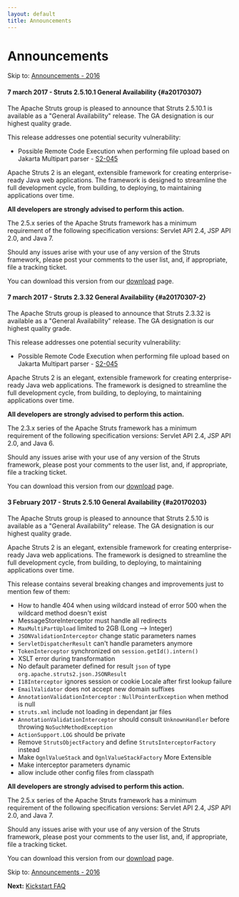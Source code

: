 ```yaml
---
layout: default
title: Announcements
---
```

# Announcements

<p class="pull-right">
  Skip to: <a href="announce-2016.html">Announcements - 2016</a>
</p>

#### 7 march 2017 - Struts 2.5.10.1 General Availability {#a20170307}

The Apache Struts group is pleased to announce that Struts 2.5.10.1 is available as a "General Availability"
release. The GA designation is our highest quality grade.

This release addresses one potential security vulnerability:

- Possible Remote Code Execution when performing file upload based on Jakarta Multipart parser - [S2-045](/docs/s2-045.html)

Apache Struts 2 is an elegant, extensible framework for creating enterprise-ready Java web applications.
The framework is designed to streamline the full development cycle, from building, to deploying,
to maintaining applications over time.

**All developers are strongly advised to perform this action.**

The 2.5.x series of the Apache Struts framework has a minimum requirement of the following specification versions:
Servlet API 2.4, JSP API 2.0, and Java 7.

Should any issues arise with your use of any version of the Struts framework, please post your comments
to the user list, and, if appropriate, file a tracking ticket.

You can download this version from our [download](download.cgi#struts-ga) page.

#### 7 march 2017 - Struts 2.3.32 General Availability {#a20170307-2}

The Apache Struts group is pleased to announce that Struts 2.3.32 is available as a "General Availability"
release. The GA designation is our highest quality grade.

This release addresses one potential security vulnerability:

- Possible Remote Code Execution when performing file upload based on Jakarta Multipart parser - [S2-045](/docs/s2-045.html)

Apache Struts 2 is an elegant, extensible framework for creating enterprise-ready Java web applications.
The framework is designed to streamline the full development cycle, from building, to deploying,
to maintaining applications over time.

**All developers are strongly advised to perform this action.**

The 2.3.x series of the Apache Struts framework has a minimum requirement of the following specification versions:
Servlet API 2.4, JSP API 2.0, and Java 6.

Should any issues arise with your use of any version of the Struts framework, please post your comments
to the user list, and, if appropriate, file a tracking ticket.

You can download this version from our [download](download.cgi#struts-23x) page.

#### 3 February 2017 - Struts 2.5.10 General Availability {#a20170203}

The Apache Struts group is pleased to announce that Struts 2.5.10 is available as a "General Availability"
release. The GA designation is our highest quality grade.

Apache Struts 2 is an elegant, extensible framework for creating enterprise-ready Java web applications.
The framework is designed to streamline the full development cycle, from building, to deploying,
to maintaining applications over time.

This release contains several breaking changes and improvements just to mention few of them:

 - How to handle 404 when using wildcard instead of error 500 when the wildcard method doesn't exist
 - MessageStoreInterceptor must handle all redirects
 - `MaxMultiPartUpload` limited to 2GB (Long --> Integer)
 - `JSONValidationInterceptor` change static parameters names
 - `ServletDispatcherResult` can't handle parameters anymore
 - `TokenInterceptor` synchronized on `session.getId().intern()`
 - XSLT error during transformation
 - No default parameter defined for result `json` of type `org.apache.struts2.json.JSONResult`
 - `I18Interceptor` ignores session or cookie Locale after first lookup failure
 - `EmailValidator` does not accept new domain suffixes
 - `AnnotationValidationInterceptor` : `NullPointerException` when method is null
 - `struts.xml` include not loading in dependant jar files
 - `AnnotationValidationInterceptor` should consult `UnknownHandler` before throwing `NoSuchMethodException`
 - `ActionSupport.LOG` should be private
 - Remove `StrutsObjectFactory` and define `StrutsInterceptorFactory` instead
 - Make `OgnlValueStack` and `OgnlValueStackFactory` More Extensible
 - Make interceptor parameters dynamic
 - allow include other config files from classpath

**All developers are strongly advised to perform this action.**

The 2.5.x series of the Apache Struts framework has a minimum requirement of the following specification versions:
Servlet API 2.4, JSP API 2.0, and Java 7.

Should any issues arise with your use of any version of the Struts framework, please post your comments
to the user list, and, if appropriate, file a tracking ticket.

You can download this version from our [download](download.cgi#struts-ga) page.

<p class="pull-right">
  Skip to: <a href="announce-2016.html">Announcements - 2016</a>
</p>

<p class="pull-left">
  <strong>Next:</strong>
  <a href="kickstart.html">Kickstart FAQ</a>
</p>
